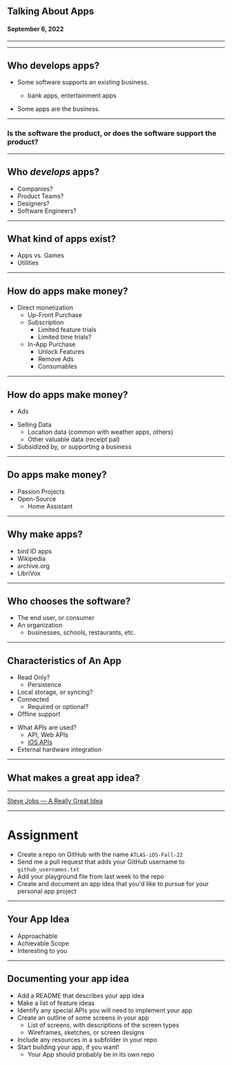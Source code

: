 <!--
_class: lead
_header: '![w:100](images/atlas.svg) <div style="float:right; margin-top:0px; margin-left: 0.3em;">4120/5120</div>'
_footer: Class 05
-->

<style>
section.lead h2 {
  font-size: 1.25rem;
  color: #F05138;
}

section.lead h4 {
  margin-top: -8px;
  font-weight: normal;
}

section.end h1 {
  color: #F05138;
}

</style>


## Talking About Apps
#### September 6, 2022

---

---

## Who develops apps?

* Some software supports an existing business.
    - bank apps, entertainment apps

* Some apps are the business.

---

### Is the software the product, or does the software support the product?

---

## Who _develops_ apps?

* Companies?
* Product Teams?
* Designers?
* Software Engineers?

---

## What kind of apps exist?

- Apps vs. Games
- Utilities

---

## How do apps make money?

- Direct monetization
  * Up-Front Purchase
  * Subscription
    - Limited feature trials
    - Limited time trials?
  * In-App Purchase
    - Unlock Features
    - Remove Ads
    - Consumables

---

## How do apps make money?

- Ads
* Selling Data
  - Location data (common with weather apps, others)
  - Other valuable data (receipt pal)
* Subsidized by, or supporting a business

---

## Do apps make money?

* Passion Projects
* Open-Source
  * Home Assistant

---

## Why make apps?

- bird ID apps
- Wikipedia
- archive.org
- LibriVox

---

## Who chooses the software?

* The end user, or consumer
* An organization
  * businesses, schools, restaurants, etc.

---

## Characteristics of An App


* Read Only?
  * Persistence
* Local storage, or syncing?
* Connected
  * Required or optional?
* Offline support

<!-- Offline vs. connected is a false dichotomy -->

* What APIs are used?
  * API, Web APIs
  * [iOS APIs](https://developer.apple.com/ios/)
* External hardware integration

---

## What makes a great app idea?

---

[Steve Jobs — A Really Great Idea](clips/02-a-really-great-idea.html)

---

# Assignment

- Create a repo on GitHub with the name `ATLAS-iOS-Fall-22`
- Send me a pull request that adds your GitHub username to `github_usernames.txt`
- Add your playground file from last week to the repo
- Create and document an app idea that you'd like to pursue for your personal app project

---

## Your App Idea

* Approachable
* Achievable Scope
* Interesting to you

---

## Documenting your app idea

* Add a README that describes your app idea
* Make a list of feature ideas
* Identify any special APIs you will need to implement your app
* Create an outline of some screens in your app
  * List of screens, with descriptions of the screen types
  * Wireframes, sketches, or screen designs
* Include any resources in a subfolder in your repo
* Start building your app, if you want!
  * Your App should probably be in its own repo

